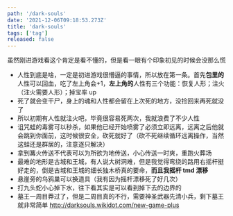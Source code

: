 ```yaml
---
path: '/dark-souls'
date: '2021-12-06T09:18:53.273Z'
title: 'dark-souls'
tags: ['tag']
released: false
---
```


虽然刚进游戏看这个肯定是看不懂的，但是看一眼有个印象初见的时候会没那么慌

- 人性到底是啥，一定是初进游戏很懵逼的事情，所以放在第一条。首先**包里的**人性可以回血，吃了左上角会+1，**左上角的**人性有三个功能：恢复人形；注火（注火需要人形）；掉宝率 up
- 死了就会变干尸，身上的魂和人性都会留在上次死的地方，没捡回来再死就没了
- 所以初期有人性就注火吧，毕竟很容易死两次，我就浪费了不少人性
- 诅咒蛙的毒雾可以秒杀，如果他已经开始喷雾了必须立即远离，远离之后他就会跳到你面前，这时候很安全，砍死就好了（砍不死继续循环远离操作，当然这蛙还是群居的，注意逐只解决）
- 拿到篝火传送不代表可以为所欲为地传送，小心传送一时爽，重跑火葬场
- 最难的地形是古城和王城，有人说大树洞难，但是我觉得弯绕的路用右摇杆挺好走的，倒是古城和王城的细长独木桥真的要命，**而且我摇杆 tmd 漂移**
- 悬崖旁的乌鸦巢可以换道具（我有因为摇杆漂移死了好几次）
- 打九头蛇小心掉下水，往下看其实是可以看到掉下去的边界的
- 墓王一周目莽过了，但是二周目真的不行，需要神圣武器先清小兵，剩下墓王就非常简单
http://darksouls.wikidot.com/new-game-plus
